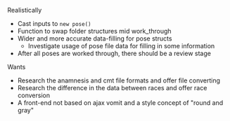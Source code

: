 Realistically
* Cast inputs to `new pose()`
* Function to swap folder structures mid work_through
* Wider and more accurate data-filling for pose structs
  * Investigate usage of pose file data for filling in some information
* After all poses are worked through, there should be a review stage

Wants
* Research the anamnesis and cmt file formats and offer file converting
* Research the difference in the data between races and offer race conversion
* A front-end not based on ajax vomit and a style concept of "round and gray"